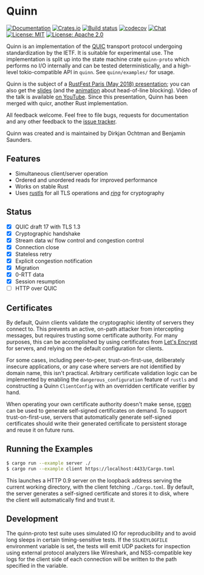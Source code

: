 # Quinn

[![Documentation](https://docs.rs/quinn/badge.svg)](https://docs.rs/quinn/)
[![Crates.io](https://img.shields.io/crates/v/quinn.svg)](https://crates.io/crates/quinn)
[![Build status](https://api.travis-ci.org/djc/quinn.svg?branch=master)](https://travis-ci.org/djc/quinn)
[![codecov](https://codecov.io/gh/djc/quinn/branch/master/graph/badge.svg)](https://codecov.io/gh/djc/quinn)
[![Chat](https://badges.gitter.im/gitterHQ/gitter.svg)](https://gitter.im/djc/quinn)
[![License: MIT](https://img.shields.io/badge/License-MIT-blue.svg)](LICENSE-MIT)
[![License: Apache 2.0](https://img.shields.io/badge/License-Apache%202.0-blue.svg)](LICENSE-APACHE)

Quinn is an implementation of the [QUIC][quic] transport protocol undergoing
standardization by the IETF. It is suitable for experimental use. The
implementation is split up into the state machine crate `quinn-proto` which
performs no I/O internally and can be tested deterministically, and a high-level
tokio-compatible API in `quinn`. See `quinn/examples/` for usage.

Quinn is the subject of a [RustFest Paris (May 2018) presentation][talk]; you can
also get the [slides][slides] (and the [animation][animation] about head-of-line
blocking). Video of the talk is available [on YouTube][youtube]. Since this
presentation, Quinn has been merged with quicr, another Rust implementation.

All feedback welcome. Feel free to file bugs, requests for documentation and
any other feedback to the [issue tracker][issues].

Quinn was created and is maintained by Dirkjan Ochtman and Benjamin Saunders.

## Features

* Simultaneous client/server operation
* Ordered and unordered reads for improved performance
* Works on stable Rust
* Uses [rustls][rustls] for all TLS operations and [*ring*][ring] for cryptography

## Status

- [x] QUIC draft 17 with TLS 1.3
- [x] Cryptographic handshake
- [x] Stream data w/ flow control and congestion control
- [x] Connection close
- [x] Stateless retry
- [x] Explicit congestion notification
- [x] Migration
- [x] 0-RTT data
- [x] Session resumption
- [ ] HTTP over QUIC

## Certificates

By default, Quinn clients validate the cryptographic identity of servers they
connect to. This prevents an active, on-path attacker from intercepting
messages, but requires trusting some certificate authority. For many purposes,
this can be accomplished by using certificates from [Let's Encrypt][letsencrypt]
for servers, and relying on the default configuration for clients.

For some cases, including peer-to-peer, trust-on-first-use, deliberately
insecure applications, or any case where servers are not identified by domain
name, this isn't practical. Arbitrary certificate validation logic can be
implemented by enabling the `dangerous_configuration` feature of `rustls` and
constructing a Quinn `ClientConfig` with an overridden certificate verifier by
hand.

When operating your own certificate authority doesn't make sense, [rcgen][rcgen]
can be used to generate self-signed certificates on demand. To support
trust-on-first-use, servers that automatically generate self-signed certificates
should write their generated certificate to persistent storage and reuse it on
future runs.

## Running the Examples

```sh
$ cargo run --example server ./
$ cargo run --example client https://localhost:4433/Cargo.toml
```

This launches a HTTP 0.9 server on the loopback address serving the current
working directory, with the client fetching `./Cargo.toml`. By default, the
server generates a self-signed certificate and stores it to disk, where the
client will automatically find and trust it.

## Development

The quinn-proto test suite uses simulated IO for reproducibility and to avoid
long sleeps in certain timing-sensitive tests. If the `SSLKEYLOGFILE`
environment variable is set, the tests will emit UDP packets for inspection
using external protocol analyzers like Wireshark, and NSS-compatible key logs
for the client side of each connection will be written to the path specified in
the variable.

[quic]: https://quicwg.github.io/
[issues]: https://github.com/djc/quinn/issues
[rustls]: https://github.com/ctz/rustls
[ring]: https://github.com/briansmith/ring
[talk]: https://paris.rustfest.eu/sessions/a-quic-future-in-rust
[slides]: https://dirkjan.ochtman.nl/files/quic-future-in-rust.pdf
[animation]: https://dirkjan.ochtman.nl/files/head-of-line-blocking.html
[youtube]: https://www.youtube.com/watch?v=EHgyY5DNdvI
[letsencrypt]: https://letsencrypt.org/
[rcgen]: https://crates.io/crates/rcgen
